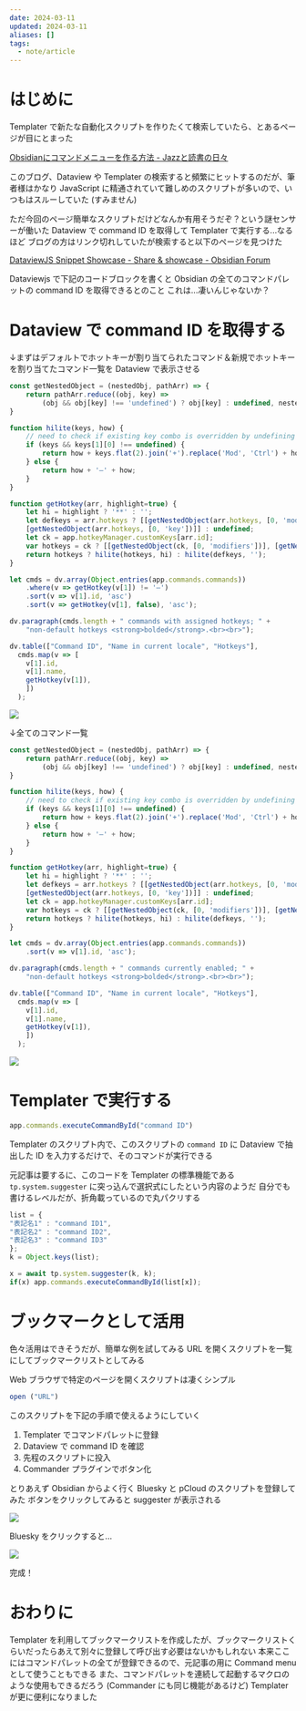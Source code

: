 ```yaml
---
date: 2024-03-11
updated: 2024-03-11
aliases: []
tags:
  - note/article
---
```


# はじめに

Templater で新たな自動化スクリプトを作りたくて検索していたら、とあるページが目にとまった

[Obsidianにコマンドメニューを作る方法 - Jazzと読書の日々](https://wineroses.hatenablog.com/entry/2023/02/21/125347)

このブログ、Dataview や Templater の検索すると頻繁にヒットするのだが、筆者様はかなり JavaScript に精通されていて難しめのスクリプトが多いので、いつもはスルーしていた (すみません)

ただ今回のページ簡単なスクリプトだけどなんか有用そうだぞ？という謎センサーが働いた
Dataview で command ID を取得して Templater で実行する...なるほど
ブログの方はリンク切れしていたが検索すると以下のページを見つけた

[DataviewJS Snippet Showcase - Share & showcase - Obsidian Forum](https://forum.obsidian.md/t/dataviewjs-snippet-showcase/17847/37)

Dataviewjs で下記のコードブロックを書くと Obsidian の全てのコマンドパレットの command ID を取得できるとのこと
これは...凄いんじゃないか？

# Dataview で command ID を取得する

↓まずはデフォルトでホットキーが割り当てられたコマンド＆新規でホットキーを割り当てたコマンド一覧を Dataview で表示させる

```js
const getNestedObject = (nestedObj, pathArr) => {
    return pathArr.reduce((obj, key) =>
        (obj && obj[key] !== 'undefined') ? obj[key] : undefined, nestedObj);
}

function hilite(keys, how) {
    // need to check if existing key combo is overridden by undefining it
    if (keys && keys[1][0] !== undefined) {
        return how + keys.flat(2).join('+').replace('Mod', 'Ctrl') + how;
    } else {
        return how + '–' + how;
    }
}

function getHotkey(arr, highlight=true) {
    let hi = highlight ? '**' : '';
    let defkeys = arr.hotkeys ? [[getNestedObject(arr.hotkeys, [0, 'modifiers'])],
    [getNestedObject(arr.hotkeys, [0, 'key'])]] : undefined;
    let ck = app.hotkeyManager.customKeys[arr.id];
    var hotkeys = ck ? [[getNestedObject(ck, [0, 'modifiers'])], [getNestedObject(ck, [0, 'key'])]] : undefined;
    return hotkeys ? hilite(hotkeys, hi) : hilite(defkeys, '');
}

let cmds = dv.array(Object.entries(app.commands.commands))
    .where(v => getHotkey(v[1]) != '–')
    .sort(v => v[1].id, 'asc')
    .sort(v => getHotkey(v[1], false), 'asc');

dv.paragraph(cmds.length + " commands with assigned hotkeys; " +
    "non-default hotkeys <strong>bolded</strong>.<br><br>");

dv.table(["Command ID", "Name in current locale", "Hotkeys"],
  cmds.map(v => [
    v[1].id,
    v[1].name,
    getHotkey(v[1]),
    ])
  );
```

![](https://forum.obsidian.md/uploads/default/original/3X/6/5/65d882b69e30e45e5715c3da75e95a7bb570f4b1.png)

↓全てのコマンド一覧

```js
const getNestedObject = (nestedObj, pathArr) => {
    return pathArr.reduce((obj, key) =>
        (obj && obj[key] !== 'undefined') ? obj[key] : undefined, nestedObj);
}

function hilite(keys, how) {
    // need to check if existing key combo is overridden by undefining it
    if (keys && keys[1][0] !== undefined) {
        return how + keys.flat(2).join('+').replace('Mod', 'Ctrl') + how;
    } else {
        return how + '–' + how;
    }
}

function getHotkey(arr, highlight=true) {
    let hi = highlight ? '**' : '';
    let defkeys = arr.hotkeys ? [[getNestedObject(arr.hotkeys, [0, 'modifiers'])],
    [getNestedObject(arr.hotkeys, [0, 'key'])]] : undefined;
    let ck = app.hotkeyManager.customKeys[arr.id];
    var hotkeys = ck ? [[getNestedObject(ck, [0, 'modifiers'])], [getNestedObject(ck, [0, 'key'])]] : undefined;
    return hotkeys ? hilite(hotkeys, hi) : hilite(defkeys, '');
}

let cmds = dv.array(Object.entries(app.commands.commands))
    .sort(v => v[1].id, 'asc');

dv.paragraph(cmds.length + " commands currently enabled; " +
    "non-default hotkeys <strong>bolded</strong>.<br><br>");

dv.table(["Command ID", "Name in current locale", "Hotkeys"],
  cmds.map(v => [
    v[1].id,
    v[1].name,
    getHotkey(v[1]),
    ])
  );
```

![](https://forum.obsidian.md/uploads/default/original/3X/4/0/40344b9e24238d7dec2a65fbc1c1a7600f697012.png)

# Templater で実行する

```js
app.commands.executeCommandById("command ID")
```

Templater のスクリプト内で、このスクリプトの `command ID` に Dataview で抽出した ID を入力するだけで、そのコマンドが実行できる

元記事は要するに、このコードを Templater の標準機能である `tp.system.suggester` に突っ込んで選択式にしたという内容のようだ
自分でも書けるレベルだが、折角載っているので丸パクリする

```js
list = {
"表記名1" : "command ID1",
"表記名2" : "command ID2",
"表記名3" : "command ID3"
};
k = Object.keys(list);

x = await tp.system.suggester(k, k);
if(x) app.commands.executeCommandById(list[x]);
```

# ブックマークとして活用

色々活用はできそうだが、簡単な例を試してみる
URL を開くスクリプトを一覧にしてブックマークリストとしてみる

Web ブラウザで特定のページを開くスクリプトは凄くシンプル

```js
open ("URL")
```

このスクリプトを下記の手順で使えるようにしていく

1. Templater でコマンドパレットに登録
2. Dataview で command ID を確認
3. 先程のスクリプトに投入
4. Commander プラグインでボタン化

とりあえず Obsidian からよく行く Bluesky と pCloud のスクリプトを登録してみた
ボタンをクリックしてみると suggester が表示される

![](https://filedn.com/lF97wFVWosQpHEoDAbvva0h/Publish/%E3%82%B9%E3%82%AF%E3%83%AA%E3%83%BC%E3%83%B3%E3%82%B7%E3%83%A7%E3%83%83%E3%83%88%202024-03-11%2021.09.24.png)

Bluesky をクリックすると...

![](https://filedn.com/lF97wFVWosQpHEoDAbvva0h/Publish/%E3%82%B9%E3%82%AF%E3%83%AA%E3%83%BC%E3%83%B3%E3%82%B7%E3%83%A7%E3%83%83%E3%83%88%202024-03-11%2021.13.57.png)

完成！

# おわりに

Templater を利用してブックマークリストを作成したが、ブックマークリストくらいだったらあえて別々に登録して呼び出す必要はないかもしれない
本来ここにはコマンドパレットの全てが登録できるので、元記事の用に Command menu として使うこともできる
また、コマンドパレットを連続して起動するマクロのような使用もできるだろう (Commander にも同じ機能があるけど)
Templater が更に便利になりました
